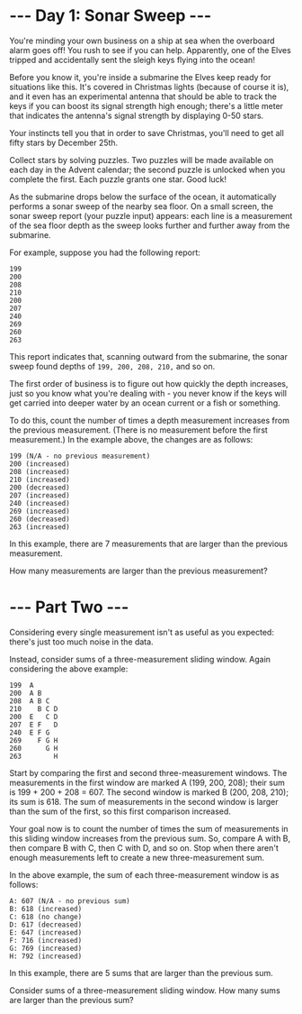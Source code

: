 # --- Day 1: Sonar Sweep ---

You're minding your own business on a ship at sea when the overboard alarm goes off! You rush to see if you can help.
Apparently, one of the Elves tripped and accidentally sent the sleigh keys flying into the ocean!

Before you know it, you're inside a submarine the Elves keep ready for situations like this. It's covered in
Christmas lights (because of course it is), and it even has an experimental antenna that should be able to
track the keys if you can boost its signal strength high enough; there's a little meter that indicates the antenna's
signal strength by displaying 0-50 stars.

Your instincts tell you that in order to save Christmas, you'll need to get all fifty stars by December 25th.

Collect stars by solving puzzles. Two puzzles will be made available on each day in the Advent calendar;
the second puzzle is unlocked when you complete the first. Each puzzle grants one star. Good luck!

As the submarine drops below the surface of the ocean, it automatically performs a sonar sweep of the nearby sea floor.
On a small screen, the sonar sweep report (your puzzle input) appears: each line is a measurement of the sea floor
depth as the sweep looks further and further away from the submarine.

For example, suppose you had the following report:

    199
    200
    208
    210
    200
    207
    240
    269
    260
    263

This report indicates that, scanning outward from the submarine, the sonar sweep found depths of
``199, 200, 208, 210,`` and so on.

The first order of business is to figure out how quickly the depth increases, just so you
know what you're dealing with - you never know if the keys will get carried into deeper water by an ocean
current or a fish or something.

To do this, count the number of times a depth measurement increases from the previous measurement.
(There is no measurement before the first measurement.) In the example above, the changes are as follows:

    199 (N/A - no previous measurement)
    200 (increased)
    208 (increased)
    210 (increased)
    200 (decreased)
    207 (increased)
    240 (increased)
    269 (increased)
    260 (decreased)
    263 (increased)

In this example, there are 7 measurements that are larger than the previous measurement.

How many measurements are larger than the previous measurement?

# --- Part Two ---

Considering every single measurement isn't as useful as you expected: there's just too much noise in the data.

Instead, consider sums of a three-measurement sliding window. Again considering the above example:

    199  A
    200  A B
    208  A B C
    210    B C D
    200  E   C D
    207  E F   D
    240  E F G
    269    F G H
    260      G H
    263        H

Start by comparing the first and second three-measurement windows. The measurements in the first window are marked
A (199, 200, 208); their sum is 199 + 200 + 208 = 607. The second window is marked B (200, 208, 210); its sum is 618.
The sum of measurements in the second window is larger than the sum of the first, so this first comparison increased.

Your goal now is to count the number of times the sum of measurements in this sliding window increases from the
previous sum. So, compare A with B, then compare B with C, then C with D, and so on. Stop when there aren't enough
measurements left to create a new three-measurement sum.

In the above example, the sum of each three-measurement window is as follows:

    A: 607 (N/A - no previous sum)
    B: 618 (increased)
    C: 618 (no change)
    D: 617 (decreased)
    E: 647 (increased)
    F: 716 (increased)
    G: 769 (increased)
    H: 792 (increased)

In this example, there are 5 sums that are larger than the previous sum.

Consider sums of a three-measurement sliding window. How many sums are larger than the previous sum?
